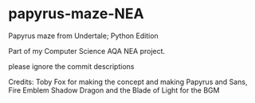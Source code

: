 # papyrus-maze-NEA
Papyrus maze from Undertale; Python Edition

Part of my Computer Science AQA NEA project.


please ignore the commit descriptions 

Credits: Toby Fox for making the concept and making Papyrus and Sans, Fire Emblem Shadow Dragon and the Blade of Light for the BGM
